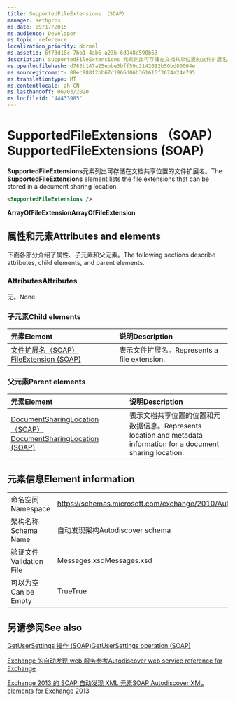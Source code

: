```yaml
---
title: SupportedFileExtensions （SOAP）
manager: sethgros
ms.date: 09/17/2015
ms.audience: Developer
ms.topic: reference
localization_priority: Normal
ms.assetid: 6f73d18c-7bb1-4ab6-a23b-6d948e590b53
description: SupportedFileExtensions 元素列出可存储在文档共享位置的文件扩展名。
ms.openlocfilehash: d783b147a25ebbe3bff59c2142012b50bd80004e
ms.sourcegitcommit: 88ec988f2bb67c1866d06b361615f3674a24e795
ms.translationtype: MT
ms.contentlocale: zh-CN
ms.lasthandoff: 06/03/2020
ms.locfileid: "44433985"
---
```

# <a name="supportedfileextensions-soap"></a><span data-ttu-id="92f35-103">SupportedFileExtensions （SOAP）</span><span class="sxs-lookup"><span data-stu-id="92f35-103">SupportedFileExtensions (SOAP)</span></span>

<span data-ttu-id="92f35-104">**SupportedFileExtensions**元素列出可存储在文档共享位置的文件扩展名。</span><span class="sxs-lookup"><span data-stu-id="92f35-104">The **SupportedFileExtensions** element lists the file extensions that can be stored in a document sharing location.</span></span> 
  
```XML
<SupportedFileExtensions /> 
```

 <span data-ttu-id="92f35-105">**ArrayOfFileExtension**</span><span class="sxs-lookup"><span data-stu-id="92f35-105">**ArrayOfFileExtension**</span></span>
## <a name="attributes-and-elements"></a><span data-ttu-id="92f35-106">属性和元素</span><span class="sxs-lookup"><span data-stu-id="92f35-106">Attributes and elements</span></span>

<span data-ttu-id="92f35-107">下面各部分介绍了属性、子元素和父元素。</span><span class="sxs-lookup"><span data-stu-id="92f35-107">The following sections describe attributes, child elements, and parent elements.</span></span>
  
### <a name="attributes"></a><span data-ttu-id="92f35-108">Attributes</span><span class="sxs-lookup"><span data-stu-id="92f35-108">Attributes</span></span>

<span data-ttu-id="92f35-109">无。</span><span class="sxs-lookup"><span data-stu-id="92f35-109">None.</span></span>
  
### <a name="child-elements"></a><span data-ttu-id="92f35-110">子元素</span><span class="sxs-lookup"><span data-stu-id="92f35-110">Child elements</span></span>

|<span data-ttu-id="92f35-111">**元素**</span><span class="sxs-lookup"><span data-stu-id="92f35-111">**Element**</span></span>|<span data-ttu-id="92f35-112">**说明**</span><span class="sxs-lookup"><span data-stu-id="92f35-112">**Description**</span></span>|
|:-----|:-----|
|[<span data-ttu-id="92f35-113">文件扩展名（SOAP）</span><span class="sxs-lookup"><span data-stu-id="92f35-113">FileExtension (SOAP)</span></span>](fileextension-soap.md) <br/> |<span data-ttu-id="92f35-114">表示文件扩展名。</span><span class="sxs-lookup"><span data-stu-id="92f35-114">Represents a file extension.</span></span>  <br/> |
   
### <a name="parent-elements"></a><span data-ttu-id="92f35-115">父元素</span><span class="sxs-lookup"><span data-stu-id="92f35-115">Parent elements</span></span>

|<span data-ttu-id="92f35-116">**元素**</span><span class="sxs-lookup"><span data-stu-id="92f35-116">**Element**</span></span>|<span data-ttu-id="92f35-117">**说明**</span><span class="sxs-lookup"><span data-stu-id="92f35-117">**Description**</span></span>|
|:-----|:-----|
|[<span data-ttu-id="92f35-118">DocumentSharingLocation （SOAP）</span><span class="sxs-lookup"><span data-stu-id="92f35-118">DocumentSharingLocation (SOAP)</span></span>](documentsharinglocation-soap.md) <br/> |<span data-ttu-id="92f35-119">表示文档共享位置的位置和元数据信息。</span><span class="sxs-lookup"><span data-stu-id="92f35-119">Represents location and metadata information for a document sharing location.</span></span>  <br/> |
   
## <a name="element-information"></a><span data-ttu-id="92f35-120">元素信息</span><span class="sxs-lookup"><span data-stu-id="92f35-120">Element information</span></span>

|||
|:-----|:-----|
|<span data-ttu-id="92f35-121">命名空间</span><span class="sxs-lookup"><span data-stu-id="92f35-121">Namespace</span></span>  <br/> |https://schemas.microsoft.com/exchange/2010/Autodiscover  <br/> |
|<span data-ttu-id="92f35-122">架构名称</span><span class="sxs-lookup"><span data-stu-id="92f35-122">Schema Name</span></span>  <br/> |<span data-ttu-id="92f35-123">自动发现架构</span><span class="sxs-lookup"><span data-stu-id="92f35-123">Autodiscover schema</span></span>  <br/> |
|<span data-ttu-id="92f35-124">验证文件</span><span class="sxs-lookup"><span data-stu-id="92f35-124">Validation File</span></span>  <br/> |<span data-ttu-id="92f35-125">Messages.xsd</span><span class="sxs-lookup"><span data-stu-id="92f35-125">Messages.xsd</span></span>  <br/> |
|<span data-ttu-id="92f35-126">可以为空</span><span class="sxs-lookup"><span data-stu-id="92f35-126">Can be Empty</span></span>  <br/> |<span data-ttu-id="92f35-127">True</span><span class="sxs-lookup"><span data-stu-id="92f35-127">True</span></span>  <br/> |
   
## <a name="see-also"></a><span data-ttu-id="92f35-128">另请参阅</span><span class="sxs-lookup"><span data-stu-id="92f35-128">See also</span></span>



[<span data-ttu-id="92f35-129">GetUserSettings 操作 (SOAP)</span><span class="sxs-lookup"><span data-stu-id="92f35-129">GetUserSettings operation (SOAP)</span></span>](getusersettings-operation-soap.md)


[<span data-ttu-id="92f35-130">Exchange 的自动发现 web 服务参考</span><span class="sxs-lookup"><span data-stu-id="92f35-130">Autodiscover web service reference for Exchange</span></span>](autodiscover-web-service-reference-for-exchange.md)
  
[<span data-ttu-id="92f35-131">Exchange 2013 的 SOAP 自动发现 XML 元素</span><span class="sxs-lookup"><span data-stu-id="92f35-131">SOAP Autodiscover XML elements for Exchange 2013</span></span>](soap-autodiscover-xml-elements-for-exchange-2013.md)

